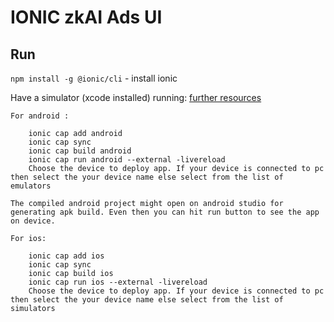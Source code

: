 # IONIC zkAI Ads UI

## Run

`npm install -g @ionic/cli` - install ionic

Have a simulator (xcode installed) running:
[further resources](https://stackoverflow.com/a/69545643/6345768)

```
For android :

    ionic cap add android
    ionic cap sync
    ionic cap build android
    ionic cap run android --external -livereload
    Choose the device to deploy app. If your device is connected to pc then select the your device name else select from the list of emulators

The compiled android project might open on android studio for generating apk build. Even then you can hit run button to see the app on device.

For ios:

    ionic cap add ios
    ionic cap sync
    ionic cap build ios
    ionic cap run ios --external -livereload
    Choose the device to deploy app. If your device is connected to pc then select the your device name else select from the list of simulators
```
